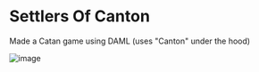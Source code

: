 # Settlers Of Canton
Made a Catan game using DAML (uses "Canton" under the hood)

![image](https://user-images.githubusercontent.com/26695886/218614589-57aabfbb-f0a5-4639-a28d-f95cb06bb5bc.png)
